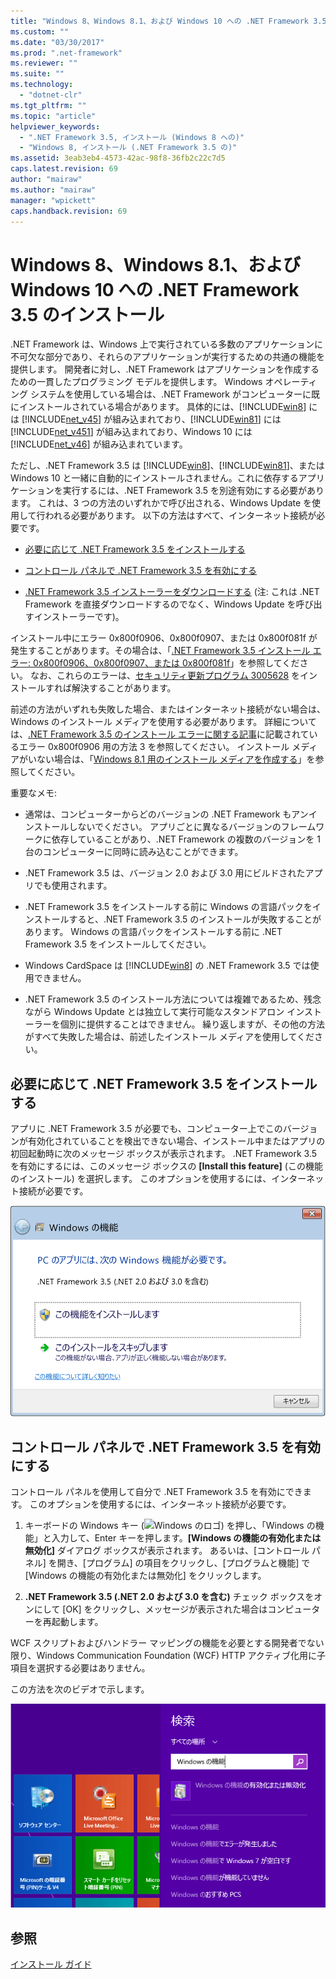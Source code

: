 ```yaml
---
title: "Windows 8、Windows 8.1、および Windows 10 への .NET Framework 3.5 のインストール | Microsoft Docs"
ms.custom: ""
ms.date: "03/30/2017"
ms.prod: ".net-framework"
ms.reviewer: ""
ms.suite: ""
ms.technology: 
  - "dotnet-clr"
ms.tgt_pltfrm: ""
ms.topic: "article"
helpviewer_keywords: 
  - ".NET Framework 3.5, インストール (Windows 8 への)"
  - "Windows 8, インストール (.NET Framework 3.5 の)"
ms.assetid: 3eab3eb4-4573-42ac-98f8-36fb2c22c7d5
caps.latest.revision: 69
author: "mairaw"
ms.author: "mairaw"
manager: "wpickett"
caps.handback.revision: 69
---
```

# Windows 8、Windows 8.1、および Windows 10 への .NET Framework 3.5 のインストール
.NET Framework は、Windows 上で実行されている多数のアプリケーションに不可欠な部分であり、それらのアプリケーションが実行するための共通の機能を提供します。 開発者に対し、.NET Framework はアプリケーションを作成するための一貫したプログラミング モデルを提供します。 Windows オペレーティング システムを使用している場合は、.NET Framework がコンピューターに既にインストールされている場合があります。 具体的には、[!INCLUDE[win8](../../../includes/win8-md.md)] には [!INCLUDE[net_v45](../../../includes/net-v45-md.md)] が組み込まれており、[!INCLUDE[win81](../../../includes/win81-md.md)] には [!INCLUDE[net_v451](../../../includes/net-v451-md.md)] が組み込まれており、Windows 10 には [!INCLUDE[net_v46](../../../includes/net-v46-md.md)] が組み込まれています。  
  
 ただし、.NET Framework 3.5 は [!INCLUDE[win8](../../../includes/win8-md.md)]、[!INCLUDE[win81](../../../includes/win81-md.md)]、または Windows 10 と一緒に自動的にインストールされません。これに依存するアプリケーションを実行するには、.NET Framework 3.5 を別途有効にする必要があります。 これは、3 つの方法のいずれかで呼び出される、Windows Update を使用して行われる必要があります。 以下の方法はすべて、インターネット接続が必要です。  
  
-   [必要に応じて .NET Framework 3.5 をインストールする](#OnDemand)  
  
-   [コントロール パネルで .NET Framework 3.5 を有効にする](#ControlPanel)  
  
-   [.NET Framework 3.5 インストーラーをダウンロードする](http://www.microsoft.com/en-us/download/details.aspx?id=21) \(注: これは .NET Framework を直接ダウンロードするのでなく、Windows Update を呼び出すインストーラーです\)。  
  
 インストール中にエラー 0x800f0906、0x800f0907、または 0x800f081f が発生することがあります。その場合は、「[.NET Framework 3.5 インストール エラー: 0x800f0906、0x800f0907、または 0x800f081f](https://support.microsoft.com/en-us/kb/2734782)」を参照してください。 なお、これらのエラーは、[セキュリティ更新プログラム 3005628](https://support.microsoft.com/kb/3005628) をインストールすれば解決することがあります。  
  
 前述の方法がいずれも失敗した場合、またはインターネット接続がない場合は、Windows のインストール メディアを使用する必要があります。 詳細については、[.NET Framework 3.5 のインストール エラーに関する記事](https://support.microsoft.com/en-us/kb/2734782)に記載されているエラー 0x800f0906 用の方法 3 を参照してください。 インストール メディアがいない場合は、「[Windows 8.1 用のインストール メディアを作成する](http://windows.microsoft.com/en-US/windows-8/create-reset-refresh-media?woldogcb=0)」を参照してください。  
  
 重要なメモ:  
  
-   通常は、コンピューターからどのバージョンの .NET Framework もアンインストールしないでください。 アプリごとに異なるバージョンのフレームワークに依存していることがあり、.NET Framework の複数のバージョンを 1 台のコンピューターに同時に読み込むことができます。  
  
-   .NET Framework 3.5 は、バージョン 2.0 および 3.0 用にビルドされたアプリでも使用されます。  
  
-   .NET Framework 3.5 をインストールする前に Windows の言語パックをインストールすると、.NET Framework 3.5 のインストールが失敗することがあります。 Windows の言語パックをインストールする前に .NET Framework 3.5 をインストールしてください。  
  
-   Windows CardSpace は [!INCLUDE[win8](../../../includes/win8-md.md)] の .NET Framework 3.5 では使用できません。  
  
-   .NET Framework 3.5 のインストール方法については複雑であるため、残念ながら Windows Update とは独立して実行可能なスタンドアロン インストーラーを個別に提供することはできません。 繰り返しますが、その他の方法がすべて失敗した場合は、前述したインストール メディアを使用してください。  
  
<a name="OnDemand"></a>   
## 必要に応じて .NET Framework 3.5 をインストールする  
 アプリに .NET Framework 3.5 が必要でも、コンピューター上でこのバージョンが有効化されていることを検出できない場合、インストール中またはアプリの初回起動時に次のメッセージ ボックスが表示されます。 .NET Framework 3.5 を有効にするには、このメッセージ ボックスの **\[Install this feature\]** \(この機能のインストール\) を選択します。 このオプションを使用するには、インターネット接続が必要です。  
  
 ![Windows 8 に 3.5 をインストールするためのダイアログ ボックス](../../../docs/framework/deployment/media/installdialog.png "installdialog")  
  
<a name="ControlPanel"></a>   
## コントロール パネルで .NET Framework 3.5 を有効にする  
 コントロール パネルを使用して自分で .NET Framework 3.5 を有効にできます。 このオプションを使用するには、インターネット接続が必要です。  
  
1.  キーボードの Windows キー \(![Windows のロゴ](../../../docs/framework/install/media/windowskeyboardlogo.png "Windowskeyboardlogo")\) を押し、「Windows の機能」と入力して、Enter キーを押します。**\[Windows の機能の有効化または無効化\]** ダイアログ ボックスが表示されます。 あるいは、\[コントロール パネル\] を開き、\[プログラム\] の項目をクリックし、\[プログラムと機能\] で \[Windows の機能の有効化または無効化\] をクリックします。  
  
2.  **.NET Framework 3.5 \(.NET 2.0 および 3.0 を含む\)** チェック ボックスをオンにして \[OK\] をクリックし、メッセージが表示された場合はコンピューターを再起動します。  
  
 WCF スクリプトおよびハンドラー マッピングの機能を必要とする開発者でない限り、Windows Communication Foundation \(WCF\) HTTP アクティブ化用に子項目を選択する必要はありません。  
  
 この方法を次のビデオで示します。  
  
 ![Windows 8 または 8.1 への .NET Framework のインストール](../../../docs/framework/install/media/clr-net35-win8.png "CLR\_NET35\_Win8")  
  
## 参照  
 [インストール ガイド](../../../docs/framework/install/guide-for-developers.md)
